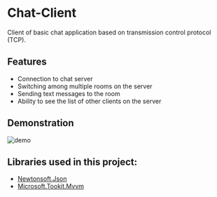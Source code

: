 # Chat-Client
Client of basic chat application based on transmission control protocol (TCP).
## Features
* Connection to chat server
* Switching among multiple rooms on the server
* Sending text messages to the room
* Ability to see the list of other clients on the server
## Demonstration
![demo](demo.gif)
## Libraries used in this project:
* [Newtonsoft.Json](https://www.newtonsoft.com/json)
* [Microsoft.Tookit.Mvvm](https://github.com/CommunityToolkit/WindowsCommunityToolkit)
